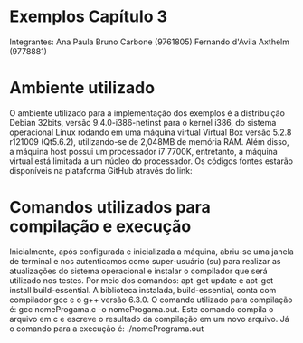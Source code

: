# Exemplos Capítulo 3
Integrantes: Ana Paula Bruno Carbone (9761805) Fernando d'Avila Axthelm (9778881)

# Ambiente utilizado
 O ambiente utilizado para a implementação dos exemplos é a distribuição Debian 32bits, versão 9.4.0-i386-netinst para o kernel i386, do sistema operacional Linux rodando em uma máquina virtual Virtual Box versão 5.2.8 r121009 (Qt5.6.2), utilizando-se de 2,048MB de memória RAM. Além disso, a máquina host possui um processador i7 7700K, entretanto, a máquina virtual está limitada a um núcleo do processador.
 Os códigos fontes estarão disponíveis na plataforma GitHub através do link:

# Comandos utilizados para compilação e execução
 Inicialmente, após configurada e inicializada a máquina, abriu-se uma janela de terminal e nos autenticamos como super-usuário (su) para realizar as atualizações do sistema operacional e instalar o compilador que será utilizado nos testes. Por meio dos comandos: apt-get update e apt-get install build-essential.  A biblioteca instalada, build-essential, conta com compilador gcc e o g++ versão 6.3.0.
 O comando utilizado para compilação é: gcc nomeProgama.c -o nomeProgama.out. Este comando compila o arquivo em c e escreve o resultado da compilação em um novo arquivo.
 Já o comando para a execução é: ./nomePrograma.out
